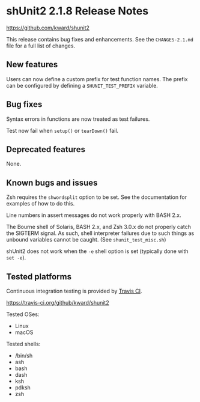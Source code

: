 # shUnit2 2.1.8 Release Notes

https://github.com/kward/shunit2

This release contains bug fixes and enhancements. See the `CHANGES-2.1.md` file
for a full list of changes.

## New features

Users can now define a custom prefix for test function names. The prefix can be
configured by defining a `SHUNIT_TEST_PREFIX` variable.

## Bug fixes

Syntax errors in functions are now treated as test failures.

Test now fail when `setup()` or `tearDown()` fail.

## Deprecated features

None.

## Known bugs and issues

Zsh requires the `shwordsplit` option to be set. See the documentation for examples of how to do this.

Line numbers in assert messages do not work properly with BASH 2.x.

The Bourne shell of Solaris, BASH 2.x, and Zsh 3.0.x do not properly catch the
SIGTERM signal. As such, shell interpreter failures due to such things as
unbound variables cannot be caught. (See `shunit_test_misc.sh`)

shUnit2 does not work when the `-e` shell option is set (typically done with
`set -e`).

## Tested platforms

Continuous integration testing is provided by
[Travis CI](https://travis-ci.org/).

https://travis-ci.org/github/kward/shunit2

Tested OSes:

- Linux
- macOS

Tested shells:

- /bin/sh
- ash
- bash
- dash
- ksh
- pdksh
- zsh
